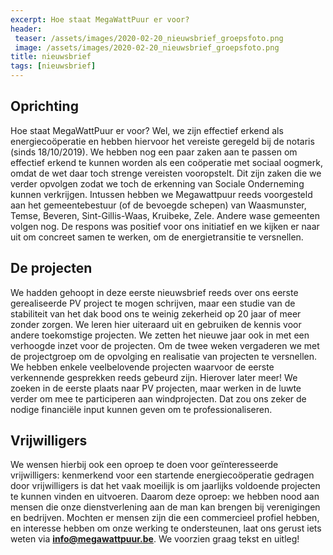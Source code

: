 ```yaml
---
excerpt: Hoe staat MegaWattPuur er voor?
header:
 teaser: /assets/images/2020-02-20_nieuwsbrief_groepsfoto.png
 image: /assets/images/2020-02-20_nieuwsbrief_groepsfoto.png
title: nieuwsbrief
tags: [nieuwsbrief]
---
```


Oprichting
----------

Hoe staat MegaWattPuur er voor? Wel, we zijn effectief erkend als
energiecoöperatie en hebben hiervoor het vereiste geregeld bij de notaris
(sinds 18/10/2019). We hebben nog een paar zaken aan te passen om effectief
erkend te kunnen worden als een coöperatie met sociaal oogmerk, omdat de wet
daar toch strenge vereisten vooropstelt. Dit zijn zaken die we verder opvolgen
zodat we toch de erkenning van Sociale Onderneming kunnen verkrijgen. Intussen
hebben we Megawattpuur reeds voorgesteld aan het gemeentebestuur (of de
bevoegde schepen) van Waasmunster, Temse, Beveren, Sint-Gillis-Waas, Kruibeke,
Zele. Andere wase gemeenten volgen nog. De respons was positief voor ons
initiatief en we kijken er naar uit om concreet samen te werken, om de
energietransitie te versnellen.

De projecten
------------

We hadden gehoopt in deze eerste nieuwsbrief reeds over ons eerste
gerealiseerde PV project te mogen schrijven, maar een studie van de stabiliteit
van het dak bood ons te weinig zekerheid op 20 jaar of meer zonder zorgen. We
leren hier uiteraard uit en gebruiken de kennis voor andere toekomstige
projecten. We zetten het nieuwe jaar ook in met een verhoogde inzet voor de
projecten. Om de twee weken vergaderen we met de projectgroep om de opvolging
en realisatie van projecten te versnellen. We hebben enkele veelbelovende
projecten waarvoor de eerste verkennende gesprekken reeds gebeurd zijn.
Hierover later meer! We zoeken in de eerste plaats naar PV projecten, maar
werken in de luwte verder om mee te participeren aan windprojecten. Dat zou
ons zeker de nodige financiële input kunnen geven om te professionaliseren.

Vrijwilligers
-------------

We wensen hierbij ook een oproep te doen voor geïnteresseerde vrijwilligers:
kenmerkend voor een startende energiecoöperatie gedragen door vrijwilligers is
dat het vaak moeilijk is om jaarlijks voldoende projecten te kunnen vinden en
uitvoeren. Daarom deze oproep: we hebben nood aan mensen die onze
dienstverlening aan de man kan brengen bij verenigingen en bedrijven. Mochten
er mensen zijn die een commercieel profiel hebben, en interesse hebben om onze
werking te ondersteunen, laat ons gerust iets weten via
**info@megawattpuur.be**. We voorzien graag tekst en uitleg!
